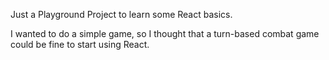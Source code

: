 Just a Playground Project to learn some React basics.

I wanted to do a simple game, so I thought that a turn-based combat game could be fine to start using React.

